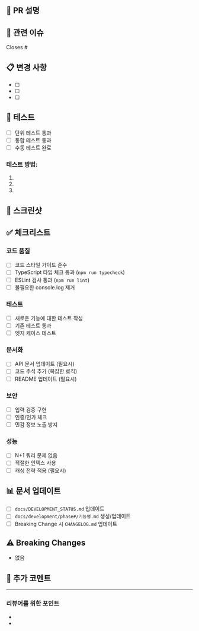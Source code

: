 ## 📝 PR 설명
<!-- PR의 목적과 주요 변경사항을 간단히 설명해주세요 -->

## 🎯 관련 이슈
<!-- 관련된 이슈 번호를 링크해주세요 -->
Closes #

## 📋 변경 사항
<!-- 주요 변경 내용을 상세히 나열해주세요 -->
- [ ] 
- [ ] 
- [ ] 

## 🧪 테스트
<!-- 테스트 방법과 결과를 설명해주세요 -->
- [ ] 단위 테스트 통과
- [ ] 통합 테스트 통과
- [ ] 수동 테스트 완료

### 테스트 방법:
1. 
2. 
3. 

## 📸 스크린샷
<!-- UI 변경이 있는 경우 스크린샷을 첨부해주세요 -->

## ✅ 체크리스트
<!-- 모든 항목을 확인하고 체크해주세요 -->

### 코드 품질
- [ ] 코드 스타일 가이드 준수
- [ ] TypeScript 타입 체크 통과 (`npm run typecheck`)
- [ ] ESLint 검사 통과 (`npm run lint`)
- [ ] 불필요한 console.log 제거

### 테스트
- [ ] 새로운 기능에 대한 테스트 작성
- [ ] 기존 테스트 통과
- [ ] 엣지 케이스 테스트

### 문서화
- [ ] API 문서 업데이트 (필요시)
- [ ] 코드 주석 추가 (복잡한 로직)
- [ ] README 업데이트 (필요시)

### 보안
- [ ] 입력 검증 구현
- [ ] 인증/인가 체크
- [ ] 민감 정보 노출 방지

### 성능
- [ ] N+1 쿼리 문제 없음
- [ ] 적절한 인덱스 사용
- [ ] 캐싱 전략 적용 (필요시)

## 📊 문서 업데이트
<!-- 아래 문서들을 업데이트했는지 확인해주세요 -->
- [ ] `docs/DEVELOPMENT_STATUS.md` 업데이트
- [ ] `docs/development/phase#/기능명.md` 생성/업데이트
- [ ] Breaking Change 시 `CHANGELOG.md` 업데이트

## ⚠️ Breaking Changes
<!-- Breaking Change가 있다면 설명해주세요 -->
- 없음

## 💬 추가 코멘트
<!-- 리뷰어에게 전달하고 싶은 추가 정보가 있다면 작성해주세요 -->

---

### 리뷰어를 위한 포인트
<!-- 리뷰어가 특별히 확인해야 할 부분을 명시해주세요 -->
- 
- 